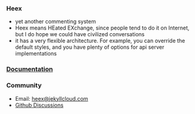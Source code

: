 ### Heex

-   yet another commenting system
-   Heex means HEated EXchange, since people tend to do it on Internet, but I do hope we could have civilized conversations
-   it has a very flexible architecture. For example, you can override the default styles, and you have plenty of options for api server implementations

### [Documentation](https://heex.jekyllcloud.com)

### Community

-   Email: heex@jekyllcloud.com
-   [Github Discussions](https://github.com/JekyllCloud/Heex/discussions)
